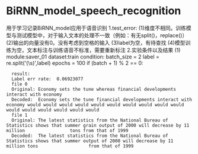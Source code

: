 # BiRNN_model_speech_recognition
用于学习记录BiRNN_model应用于语音识别
1.test_error:
  (1)维度不相同。训练模型与测试模型中，对于输入文本的处理不一致（例如：有无split()，replace()）
  (2)输出的向量没有0。没有考虑到空格的输入
  (3)label为空，有待查找
  (4)模型训练为空，文本标注与训练语音不标准，需要重新标注
2.实验条件以及结果
  (1) module:saver_01 dataset:train
      condition:
      batch_size = 2
      label = re.split('(\s)',label)
      epochs = 100
      if (batch + 1) % 2 == 0:
      
      result:
      Label err rate:  0.06923077
      file 0
      Original: Economy sets the tune whereas financial developments interact with economy
      Decoded:  Economy sets the tune financial developments interact with economy would would would would would would would would would would                   would would would would would would 
      file 1
      Original: The latest statistics from the National Bureau of Statistics shows that summer grain output of 2000 will decrease by 11 million                 tons from that of 1999
      Decoded:  The latest statistics from the National Bureau of Statistics shows that summer output of 2000 will decrease by 11 million tons                   from that of 1999 
